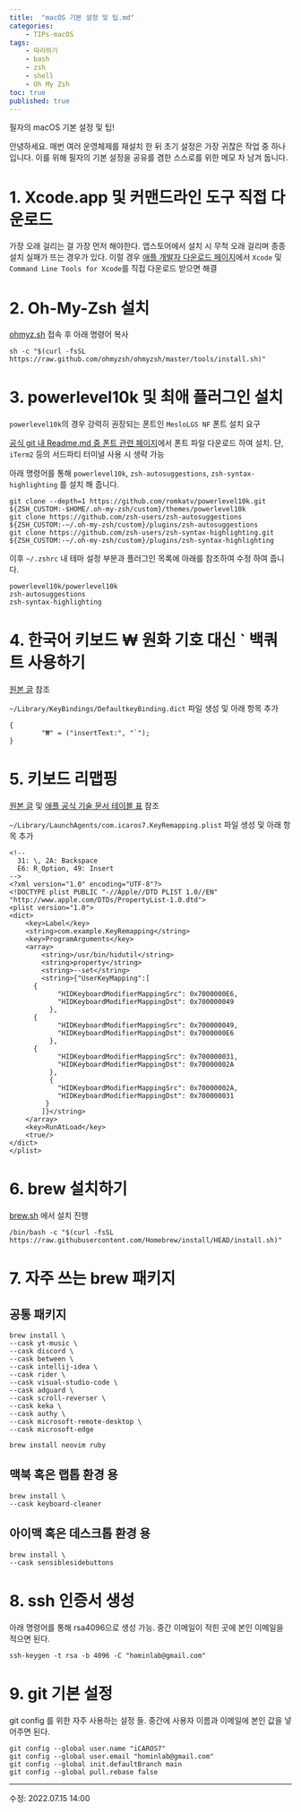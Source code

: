 ```yaml
---
title:  "macOS 기본 설정 및 팁.md"
categories:
    - TIPs-macOS
tags:
    - 따라하기
    - bash
    - zsh
    - shell
    - Oh My Zsh
toc: true
published: true
---
```

필자의 macOS 기본 설정 및 팁!

안녕하세요. 매번 여러 운영체제를 재설치 한 뒤 초기 설정은 가장 귀찮은 작업 중 하나 입니다. 이를 위해 필자의 기본 설정을 공유를 겸한 스스로를 위한 메모 차 남겨 둡니다.


# 1. Xcode.app 및 커맨드라인 도구 직접 다운로드
가장 오래 걸리는 걸 가장 먼저 해야한다. 앱스토어에서 설치 시 무척 오래 걸리며 종종 설치 실패가 뜨는 경우가 있다. 이럴 경우 [애플 개발자 다운로드 페이지](https://developer.apple.com/download/all/)에서 `Xcode` 및 `Command Line Tools for Xcode`를 직접 다운로드 받으면 해결

# 2. Oh-My-Zsh 설치
[ohmyz.sh](https://ohmyz.sh/#install) 접속 후 아래 명령어 복사
```
sh -c "$(curl -fsSL https://raw.github.com/ohmyzsh/ohmyzsh/master/tools/install.sh)"
```

# 3. powerlevel10k 및 최애 플러그인 설치
`powerlevel10k`의 경우 강력히 권장되는 폰트인 `MesloLGS NF` 폰트 설치 요구

[공식 git 내 Readme.md 중 폰트 관련 페이지](https://github.com/romkatv/powerlevel10k#meslo-nerd-font-patched-for-powerlevel10k)에서 폰트 파일 다운로드 하여 설치. 단,  `iTerm2` 등의 서드파티 터미널 사용 시 생략 가능

아래 명령어를 통해 `powerlevel10k`, `zsh-autosuggestions`, `zsh-syntax-highlighting` 를 설치 해 줍니다.

```
git clone --depth=1 https://github.com/romkatv/powerlevel10k.git ${ZSH_CUSTOM:-$HOME/.oh-my-zsh/custom}/themes/powerlevel10k
git clone https://github.com/zsh-users/zsh-autosuggestions ${ZSH_CUSTOM:-~/.oh-my-zsh/custom}/plugins/zsh-autosuggestions
git clone https://github.com/zsh-users/zsh-syntax-highlighting.git ${ZSH_CUSTOM:-~/.oh-my-zsh/custom}/plugins/zsh-syntax-highlighting
```

이후 `~/.zshrc` 내 테마 설정 부분과 플러그인 목록에 아래를 참조하여 수정 하여 줍니다.

```
powerlevel10k/powerlevel10k
zsh-autosuggestions
zsh-syntax-highlighting
```

# 4. 한국어 키보드 ₩ 원화 기호 대신 ` 백쿼트 사용하기
[원본 글](http://www.devkuma.com/books/pages/1173) 참조

`~/Library/KeyBindings/DefaultkeyBinding.dict` 파일 생성 및 아래 항목 추가

```
{
        "₩" = ("insertText:", "`");
}
```

# 5. 키보드 리맵핑
[원본 글](https://chuyeow.wtf/2020/06/24/remapping-keys-on-macos) 및 [애플 공식 기술 문서 테이블 표](https://developer.apple.com/library/archive/technotes/tn2450/_index.html#//apple_ref/doc/uid/DTS40017618-CH1-KEY_TABLE_USAGES) 참조

`~/Library/LaunchAgents/com.icaros7.KeyRemapping.plist` 파일 생성 및 아래 항목 추가

```
<!--
  31: \, 2A: Backspace
  E6: R_Option, 49: Insert
-->
<?xml version="1.0" encoding="UTF-8"?>
<!DOCTYPE plist PUBLIC "-//Apple//DTD PLIST 1.0//EN" "http://www.apple.com/DTDs/PropertyList-1.0.dtd">
<plist version="1.0">
<dict>
    <key>Label</key>
    <string>com.example.KeyRemapping</string>
    <key>ProgramArguments</key>
    <array>
        <string>/usr/bin/hidutil</string>
        <string>property</string>
        <string>--set</string>
        <string>{"UserKeyMapping":[
	  {
            "HIDKeyboardModifierMappingSrc": 0x7000000E6,
            "HIDKeyboardModifierMappingDst": 0x700000049
          },
	  {
            "HIDKeyboardModifierMappingSrc": 0x700000049,
            "HIDKeyboardModifierMappingDst": 0x7000000E6
          },
	  {
            "HIDKeyboardModifierMappingSrc": 0x700000031,
            "HIDKeyboardModifierMappingDst": 0x70000002A
          },
          {
            "HIDKeyboardModifierMappingSrc": 0x70000002A,
            "HIDKeyboardModifierMappingDst": 0x700000031
         }
        ]}</string>
    </array>
    <key>RunAtLoad</key>
    <true/>
</dict>
</plist>
```

# 6. brew 설치하기
[brew.sh](https://brew.sh/index_ko) 에서 설치 진행

```
/bin/bash -c "$(curl -fsSL https://raw.githubusercontent.com/Homebrew/install/HEAD/install.sh)"
```

# 7. 자주 쓰는 brew 패키지
## 공통 패키지
```
brew install \
--cask yt-music \
--cask discord \
--cask between \
--cask intellij-idea \
--cask rider \
--cask visual-studio-code \
--cask adguard \
--cask scroll-reverser \
--cask keka \
--cask authy \
--cask microsoft-remote-desktop \
--cask microsoft-edge

brew install neovim ruby
```

## 맥북 혹은 랩톱 환경 용
```
brew install \
--cask keyboard-cleaner
```

## 아이맥 혹은 데스크톱 환경 용
```
brew install \
--cask sensiblesidebuttons
```

# 8. ssh 인증서 생성
아래 명령어를 통해 rsa4096으로 생성 가능. 중간 이메일이 적힌 곳에 본인 이메일을 적으면 된다.

```
ssh-keygen -t rsa -b 4096 -C "hominlab@gmail.com"
```

# 9. git 기본 설정
git config 를 위한 자주 사용하는 설정 들. 중간에 사용자 이름과 이메일에 본인 값을 넣어주면 된다.

```
git config --global user.name "iCAROS7"
git config --global user.email "hominlab@gmail.com"
git config --global init.defaultBranch main
git config --global pull.rebase false
```

---
수정: 2022.07.15 14:00
